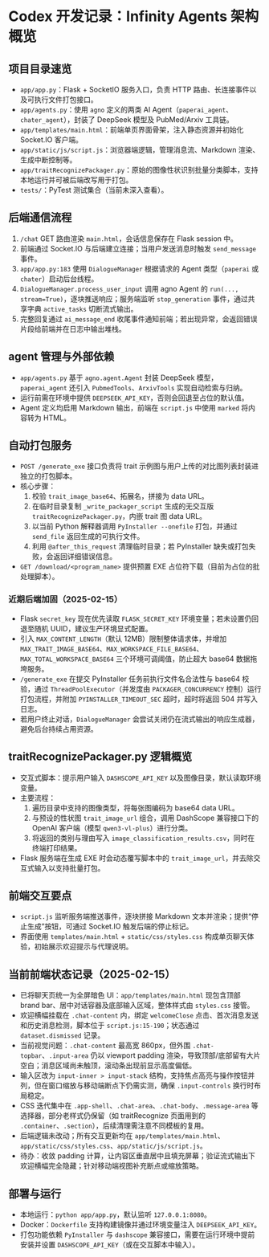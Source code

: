 # Codex 开发记录：Infinity Agents 架构概览

## 项目目录速览
- `app/app.py`：Flask + SocketIO 服务入口，负责 HTTP 路由、长连接事件以及可执行文件打包接口。
- `app/agents.py`：使用 `agno` 定义的两类 AI Agent（`paperai_agent`、`chater_agent`），封装了 DeepSeek 模型及 PubMed/Arxiv 工具链。
- `app/templates/main.html`：前端单页界面骨架，注入静态资源并初始化 Socket.IO 客户端。
- `app/static/js/script.js`：浏览器端逻辑，管理消息流、Markdown 渲染、生成中断控制等。
- `app/traitRecognizePackager.py`：原始的图像性状识别批量分类脚本，支持本地运行并可被后端改写用于打包。
- `tests/`：PyTest 测试集合（当前未深入查看）。

## 后端通信流程
1. `/chat` GET 路由渲染 `main.html`，会话信息保存在 Flask session 中。
2. 前端通过 Socket.IO 与后端建立连接；当用户发送消息时触发 `send_message` 事件。
3. `app/app.py:183` 使用 `DialogueManager` 根据请求的 Agent 类型（`paperai` 或 `chater`）启动后台线程。
4. `DialogueManager.process_user_input` 调用 agno Agent 的 `run(..., stream=True)`，逐块推送响应；服务端监听 `stop_generation` 事件，通过共享字典 `active_tasks` 切断流式输出。
5. 完整回复通过 `ai_message_end` 收尾事件通知前端；若出现异常，会返回错误片段给前端并在日志中输出堆栈。

## agent 管理与外部依赖
- `app/agents.py` 基于 `agno.agent.Agent` 封装 DeepSeek 模型，`paperai_agent` 还引入 `PubmedTools`、`ArxivTools` 实现自动检索与归纳。
- 运行前需在环境中提供 `DEEPSEEK_API_KEY`，否则会回退至占位的默认值。
- Agent 定义均启用 Markdown 输出，前端在 `script.js` 中使用 `marked` 将内容转为 HTML。

## 自动打包服务
- `POST /generate_exe` 接口负责将 trait 示例图与用户上传的对比图列表封装进独立的打包脚本。
- 核心步骤：
  1. 校验 `trait_image_base64`、拓展名，拼接为 data URL。
  2. 在临时目录复制 `_write_packager_script` 生成的无交互版 `traitRecognizePackager.py`，内嵌 trait 图 data URL。
  3. 以当前 Python 解释器调用 `PyInstaller --onefile` 打包，并通过 `send_file` 返回生成的可执行文件。
  4. 利用 `@after_this_request` 清理临时目录；若 PyInstaller 缺失或打包失败，会返回详细错误信息。
- `GET /download/<program_name>` 提供预置 EXE 占位符下载（目前为占位的批处理脚本）。

### 近期后端加固（2025-02-15）
- Flask `secret_key` 现在优先读取 `FLASK_SECRET_KEY` 环境变量；若未设置仍回退至随机 UUID，建议生产环境显式配置。
- 引入 `MAX_CONTENT_LENGTH`（默认 12MB）限制整体请求体，并增加 `MAX_TRAIT_IMAGE_BASE64`、`MAX_WORKSPACE_FILE_BASE64`、`MAX_TOTAL_WORKSPACE_BASE64` 三个环境可调阈值，防止超大 base64 数据拖垮服务。
- `/generate_exe` 在提交 PyInstaller 任务前执行文件名合法性与 base64 校验，通过 `ThreadPoolExecutor`（并发度由 `PACKAGER_CONCURRENCY` 控制）运行打包流程，并附加 `PYINSTALLER_TIMEOUT_SEC` 超时，超时将返回 504 并写入日志。
- 若用户终止对话，`DialogueManager` 会尝试关闭仍在流式输出的响应生成器，避免后台持续占用资源。

## traitRecognizePackager.py 逻辑概览
- 交互式脚本：提示用户输入 `DASHSCOPE_API_KEY` 以及图像目录，默认读取环境变量。
- 主要流程：
  1. 遍历目录中支持的图像类型，将每张图编码为 base64 data URL。
  2. 与预设的性状图 `trait_image_url` 组合，调用 DashScope 兼容接口下的 OpenAI 客户端（模型 `qwen3-vl-plus`）进行分类。
  3. 将返回的类别与理由写入 `image_classification_results.csv`，同时在终端打印结果。
- Flask 服务端在生成 EXE 时会动态覆写脚本中的 `trait_image_url`，并去除交互式输入以支持批量打包。

## 前端交互要点
- `script.js` 监听服务端推送事件，逐块拼接 Markdown 文本并渲染；提供“停止生成”按钮，可通过 Socket.IO 触发后端的停止标记。
- 界面使用 `templates/main.html` + `static/css/styles.css` 构成单页聊天体验，初始展示欢迎提示与代理说明。

## 当前前端状态记录（2025-02-15）
- 已将聊天页统一为全屏暗色 UI：`app/templates/main.html` 现包含顶部 brand bar、居中对话容器及底部输入区域，整体样式由 `styles.css` 接管。
- 欢迎横幅挂载在 `.chat-content` 内，绑定 `welcomeClose` 点击、首次消息发送和历史消息检测，脚本位于 `script.js:15-190`；状态通过 `dataset.dismissed` 记录。
- 当前视觉问题：`.chat-content` 最高宽 860px，但外围 `.chat-topbar`、`.input-area` 仍以 viewport padding 渲染，导致顶部/底部留有大片空白；消息区域尚未触顶，滚动条出现前显示高度偏低。
- 输入区改为 `input-inner > input-stack` 结构，支持焦点高亮与操作按钮并列，但在窗口缩放与移动端断点下仍需实测，确保 `.input-controls` 换行时布局稳定。
- CSS 迭代集中在 `.app-shell`、`.chat-area`、`.chat-body`、`.message-area` 等选择器，部分老样式仍保留（如 traitRecognize 页面用到的 `.container`、`.section`），后续清理需注意不同模板的复用。
- 后端逻辑未改动；所有交互更新均在 `app/templates/main.html`、`app/static/css/styles.css`、`app/static/js/script.js`。
- 待办：收敛 padding 计算，让内容区垂直居中且填充屏幕；验证流式输出下欢迎横幅完全隐藏；针对移动端视图补充断点或缩放策略。

## 部署与运行
- 本地运行：`python app/app.py`，默认监听 `127.0.0.1:8080`。
- Docker：`Dockerfile` 支持构建镜像并通过环境变量注入 `DEEPSEEK_API_KEY`。
- 打包功能依赖 `PyInstaller` 与 `dashscope` 兼容接口，需要在运行环境中提前安装并设置 `DASHSCOPE_API_KEY`（或在交互脚本中输入）。
